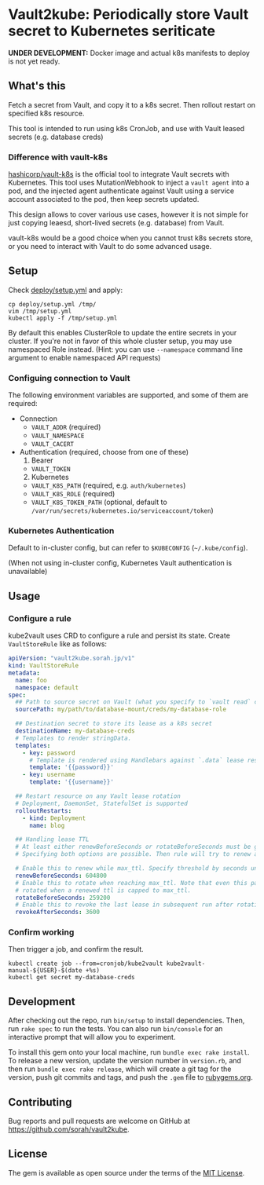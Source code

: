 # Vault2kube: Periodically store Vault secret to Kubernetes seriticate

__UNDER DEVELOPMENT:__ Docker image and actual k8s manifests to deploy is not yet ready.

## What's this

Fetch a secret from Vault, and copy it to a k8s secret. Then rollout restart on specified k8s resource.

This tool is intended to run using k8s CronJob, and use with Vault leased secrets (e.g. database creds)

### Difference with vault-k8s

[hashicorp/vault-k8s](https://github.com/hashicorp/vault-k8s) is the official tool to integrate Vault secrets with Kubernetes.
This tool uses MutationWebhook to inject a `vault agent` into a pod, and the injected agent authenticate against Vault using a service account associated to the pod, then keep secrets updated.

This design allows to cover various use cases, however it is not simple for just copying leaesd, short-lived secrets (e.g. database) from Vault.

vault-k8s would be a good choice when you cannot trust k8s secrets store, or you need to interact with Vault to do some advanced usage.

## Setup

Check [deploy/setup.yml](./deploy/setup.yml) and apply:

```
cp deploy/setup.yml /tmp/
vim /tmp/setup.yml
kubectl apply -f /tmp/setup.yml
```

By default this enables ClusterRole to update the entire secrets in your cluster. If you're not in favor of this whole cluster setup, you may use namespaced Role instead.
(Hint: you can use `--namespace` command line argument to enable namespaced API requests)

### Configuing connection to Vault

The following environment variables are supported, and some of them are required:

- Connection
  - `VAULT_ADDR` (required)
  - `VAULT_NAMESPACE`
  - `VAULT_CACERT`
- Authentication (required, choose from one of these)
  1. Bearer
    - `VAULT_TOKEN`
  2. Kubernetes
    - `VAULT_K8S_PATH` (required, e.g. `auth/kubernetes`)
    - `VAULT_K8S_ROLE` (required)
    - `VAULT_K8S_TOKEN_PATH` (optional, default to `/var/run/secrets/kubernetes.io/serviceaccount/token`)

### Kubernetes Authentication

Default to in-cluster config, but can refer to `$KUBECONFIG` (`~/.kube/config`).

(When not using in-cluster config, Kubernetes Vault authentication is unavailable)

## Usage

### Configure a rule

kube2vault uses CRD to configure a rule and persist its state. Create `VaultStoreRule` like as follows:

``` yaml
apiVersion: "vault2kube.sorah.jp/v1"
kind: VaultStoreRule
metadata:
  name: foo
  namespace: default
spec:
  ## Path to source secret on Vault (what you specify to `vault read` command)
  sourcePath: my/path/to/database-mount/creds/my-database-role

  ## Destination secret to store its lease as a k8s secret
  destinationName: my-database-creds
  # Templates to render stringData.
  templates:
    - key: password
      # Template is rendered using Handlebars against `.data` lease response
      template: '{{password}}'
    - key: username
      template: '{{username}}'

  ## Restart resource on any Vault lease rotation
  # Deployment, DaemonSet, StatefulSet is supported
  rolloutRestarts:
    - kind: Deployment
      name: blog

  ## Handling lease TTL
  # At least either renewBeforeSeconds or rotateBeforeSeconds must be given. 
  # Specifying both options are possible. Then rule will try to renew as long as possible, then rotate.

  # Enable this to renew while max_ttl. Specify threshold by seconds until expiry to perform a renew.
  renewBeforeSeconds: 604800
  # Enable this to rotate when reaching max_ttl. Note that even this parameter is omit, leases will be
  # rotated when a renewed ttl is capped to max_ttl.
  rotateBeforeSeconds: 259200
  # Enable this to revoke the last lease in subsequent run after rotation. Default to 1.
  revokeAfterSeconds: 3600
```

### Confirm working

Then trigger a job, and confirm the result.

```
kubectl create job --from=cronjob/kube2vault kube2vault-manual-${USER}-$(date +%s)
kubectl get secret my-database-creds
```

## Development

After checking out the repo, run `bin/setup` to install dependencies. Then, run `rake spec` to run the tests. You can also run `bin/console` for an interactive prompt that will allow you to experiment.

To install this gem onto your local machine, run `bundle exec rake install`. To release a new version, update the version number in `version.rb`, and then run `bundle exec rake release`, which will create a git tag for the version, push git commits and tags, and push the `.gem` file to [rubygems.org](https://rubygems.org).

## Contributing

Bug reports and pull requests are welcome on GitHub at https://github.com/sorah/vault2kube.


## License

The gem is available as open source under the terms of the [MIT License](https://opensource.org/licenses/MIT).
